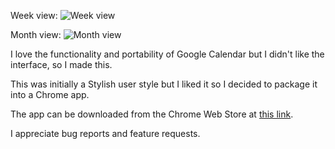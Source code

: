 Week view:
![Week view](http://i.imgur.com/xfqrIAO.png)

Month view:
![Month view](http://i.imgur.com/qUUeRiH.png)

I love the functionality and portability of Google Calendar but I didn't like the interface, so I made this.

This was initially a Stylish user style but I liked it so I decided to package it into a Chrome app.

The app can be downloaded from the Chrome Web Store at [this link](https://chrome.google.com/webstore/detail/clean-google-calendar/magodclodecbbnbdfpmoehfdddkhlfmm).

I appreciate bug reports and feature requests.
